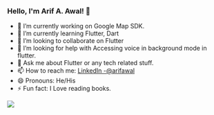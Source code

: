 ### Hello, I'm Arif A. Awal!  👋


- 🔭 I’m currently working on Google Map SDK.
- 🌱 I’m currently learning Flutter, Dart
- 👯 I’m looking to collaborate on Flutter
- 🤔 I’m looking for help with Accessing voice in background mode in flutter.
- 💬 Ask me about Flutter or any tech related stuff.
- 📫 How to reach me: [LinkedIn -@arifawal](https://www.linkedin.com/in/arifawal/)
- 😄 Pronouns: He/His
- ⚡ Fun fact: I Love reading books. 

<img src="https://github-readme-stats.vercel.app/api?username=abdulawalarif&&show_icons=true&title_color=ffffff&icon_color=bb2acf&text_color=daf7dc&bg_color=151515">

